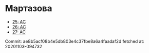 # Мартазова
- [25: AC](25.md)
- [26: AC](26.md)
- [27: AC](27.md)

Commit: ae8b5acf08b4e5db803e4c37fbe8a6a4faadaf2d
 fetched at: 20201103-094732
